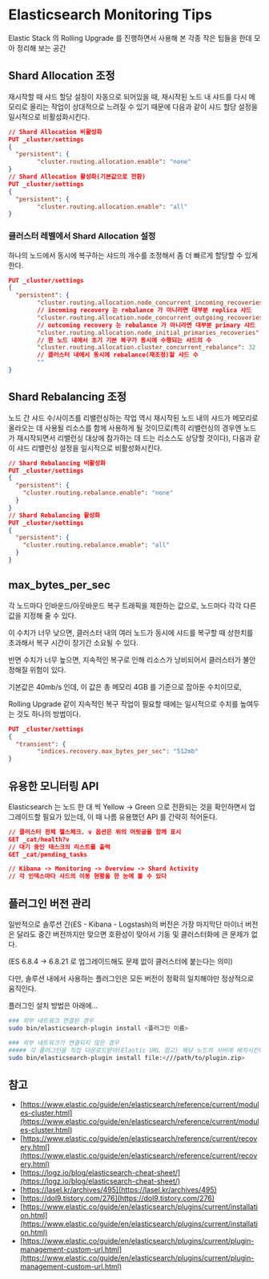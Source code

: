 # Elasticsearch Monitoring Tips
Elastic Stack 의 Rolling Upgrade 를 진행하면서 사용해 본 각종 작은 팁들을 한데 모아 정리해 보는 공간

## Shard Allocation 조정

재시작할 때 샤드 할당 설정이 자동으로 되어있을 때, 재시작된 노드 내 샤드를 다시 메모리로 올리는 작업이 상대적으로 느려질 수 있기 때문에 다음과 같이 샤드 할당 설정을 일시적으로 비활성화시킨다.

```json
// Shard Allocation 비활성화
PUT _cluster/settings
{
  "persistent": {
		"cluster.routing.allocation.enable": "none"
}
// Shard Allocation 활성화(기본값으로 전환)
PUT _cluster/settings
{
  "persistent": {
		"cluster.routing.allocation.enable": "all"
}
```

### 클러스터 레벨에서 Shard Allocation 설정

하나의 노드에서 동시에 복구하는 샤드의 개수를 조정해서 좀 더 빠르게 할당할 수 있게 한다.

```json
PUT _cluster/settings
{
  "persistent": {
		"cluster.routing.allocation.node_concurrent_incoming_recoveries": 32,
		// incoming recovery 는 rebalance 가 아니라면 대부분 replica 샤드
		"cluster.routing.allocation.node_concurrent_outgoing_recoveries": 32,
		// outcoming recovery 는 rebalance 가 아니라면 대부분 primary 샤드
		"cluster.routing.allocation.node_initial_primaries_recoveries": 32,
		// 한 노드 내에서 초기 기본 복구가 동시에 수행되는 샤드의 수
		"cluster.routing.allocation.cluster_concurrent_rebalance": 32
		// 클러스터 내에서 동시에 rebalance(재조정)할 샤드 수
		""
}
```

## Shard Rebalancing 조정

노드 간 샤드 수/사이즈를 리밸런싱하는 작업 역시 재시작된 노드 내의 샤드가 메모리로 올라오는 데 사용될 리소스를 함께 사용하게 될 것이므로(특히 리밸런싱의 경우엔 노드가 재시작되면서 리밸런싱 대상에 참가하는 데 드는 리소스도 상당할 것이다), 다음과 같이 샤드 리밸런싱 설정을 일시적으로 비활성화시킨다.

```json
// Shard Rebalancing 비활성화
PUT _cluster/settings
{
  "persistent": {
    "cluster.routing.rebalance.enable": "none"
  }
}
// Shard Rebalancing 활성화
PUT _cluster/settings
{
  "persistent": {
    "cluster.routing.rebalance.enable": "all"
  }
}
```

## max_bytes_per_sec

각 노드마다 인바운드/아웃바운드 복구 트래픽을 제한하는 값으로, 노드마다 각각 다른 값을 지정해 줄 수 있다.

이 수치가 너무 낮으면, 클러스터 내의 여러 노드가 동시에 샤드를 복구할 때 상한치를 초과해서 복구 시간이 장기간 소요될 수 있다.

반면 수치가 너무 높으면, 지속적인 복구로 인해 리소스가 낭비되어서 클러스터가 불안정해질 위험이 있다.

기본값은 40mb/s 인데, 이 값은 총 메모리 4GB 를 기준으로 잡아둔 수치이므로,

Rolling Upgrade 같이 지속적인 복구 작업이 필요할 때에는 일시적으로 수치를 높여두는 것도 하나의 방법이다.

```json
PUT _cluster/settings
{
  "transient": {
		"indices.recovery.max_bytes_per_sec": "512mb"
}
```

## 유용한 모니터링 API

Elasticsearch 는 노드 한 대 씩 Yellow → Green 으로 전환되는 것을 확인하면서 업그레이드할 필요가 있는데, 이 때 나름 유용했던 API 를 간략히 적어둔다.

```json
// 클러스터 전체 헬스체크. v 옵션은 위의 머릿글을 함께 표시 
GET _cat/health?v
// 대기 중인 태스크의 리스트를 출력
GET _cat/pending_tasks

// Kibana -> Monitoring -> Overview -> Shard Activity
// 각 인덱스마다 샤드의 이동 현황을 한 눈에 볼 수 있다
```

## 플러그인 버전 관리

일반적으로 솔루션 간(ES - Kibana - Logstash)의 버전은 가장 마지막단 마이너 버전은 달라도 중간 버전까지만 맞으면 호환성이 맞아서 기동 및 클러스터화에 큰 문제가 없다.

(ES 6.8.4 → 6.8.21 로 업그레이드해도 문제 없이 클러스터에 붙는다는 의미)

다만, 솔루션 내에서 사용하는 플러그인은 모든 버전이 정확히 일치해야만 정상적으로 움직인다.

플러그인 설치 방법은 아래에...

```bash
### 외부 네트워크 연결된 경우
sudo bin/elasticsearch-plugin install <플러그인 이름>

### 외부 네트워크가 연결되지 않은 경우
##### 각 플러그인을 직접 다운로드받아(Elastic URL 참고) 해당 노드의 서버에 배치시킨다.
sudo bin/elasticsearch-plugin install file:<///path/to/plugin.zip>
```

## 참고

- [https://www.elastic.co/guide/en/elasticsearch/reference/current/modules-cluster.html](https://www.elastic.co/guide/en/elasticsearch/reference/current/modules-cluster.html)
- [https://www.elastic.co/guide/en/elasticsearch/reference/current/recovery.html](https://www.elastic.co/guide/en/elasticsearch/reference/current/recovery.html)
- [https://logz.io/blog/elasticsearch-cheat-sheet/](https://logz.io/blog/elasticsearch-cheat-sheet/)
- [https://lasel.kr/archives/495](https://lasel.kr/archives/495)
- [https://dol9.tistory.com/276](https://dol9.tistory.com/276)
- [https://www.elastic.co/guide/en/elasticsearch/plugins/current/installation.html](https://www.elastic.co/guide/en/elasticsearch/plugins/current/installation.html)
- [https://www.elastic.co/guide/en/elasticsearch/plugins/current/plugin-management-custom-url.html](https://www.elastic.co/guide/en/elasticsearch/plugins/current/plugin-management-custom-url.html)
